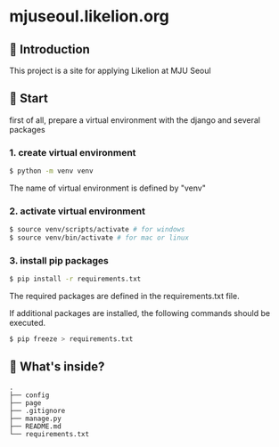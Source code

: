mjuseoul.likelion.org
===

📖 Introduction
---
This project is a site for applying Likelion at MJU Seoul

🏁 Start
---
first of all, prepare a virtual environment with the django and several packages

### 1. create virtual environment
```bash
$ python -m venv venv
```
The name of virtual environment is defined by "venv"

### 2. activate virtual environment
```bash
$ source venv/scripts/activate # for windows
$ source venv/bin/activate # for mac or linux
```

### 3. install pip packages
```bash
$ pip install -r requirements.txt
```
The required packages are defined in the requirements.txt file.

If additional packages are installed, the following commands should be executed.

```bash
$ pip freeze > requirements.txt
```

🧐 What's inside?
---
    .
    ├── config
    ├── page
    ├── .gitignore
    ├── manage.py
    ├── README.md
    └── requirements.txt

